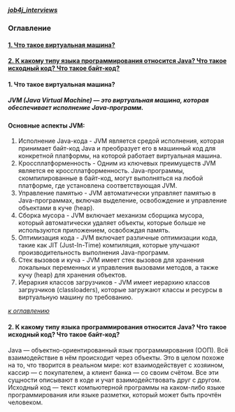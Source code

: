 ##### [job4j_interviews](https://github.com/shaporen/job4j_interviews/blob/main/README.md)
### Оглавление
#### [1. Что такое виртуальная машина?](#1-Что-такое-виртуальная-машина)
#### [2. К какому типу языка программирования относится Java? Что такое исходный код? Что такое байт-код?](#2-К-какому-типу-языка-программирования-относится-Java-Что-такое-исходный-код-Что-такое-байт-код)

#### 1. Что такое виртуальная машина?
##### JVM (Java Virtual Machine) — это виртуальная машина, которая обеспечивает исполнение Java-программ.
#### Основные аспекты JVM:

1. Исполнение Java-кода - JVM является средой исполнения, которая принимает байт-код Java и преобразует его в машинный код для конкретной платформы, на которой работает виртуальная машина.
2. Кроссплатформенность - Одним из ключевых преимуществ JVM является ее кроссплатформенность. Java-программы, скомпилированные в байт-код, могут выполняться на любой платформе, где установлена соответствующая JVM.
3. Управление памятью - JVM автоматически управляет памятью в Java-программах, включая выделение, освобождение и управление объектами в куче (heap).
4. Сборка мусора - JVM включает механизм сборщика мусора, который автоматически удаляет объекты, которые больше не используются приложением, освобождая память.
5. Оптимизация кода - JVM включает различные оптимизации кода, такие как JIT (Just-In-Time) компиляция, которые улучшают производительность выполнения Java-программ.
6. Стек вызовов и куча - JVM имеет стек вызовов для хранения локальных переменных и управления вызовами методов, а также кучу (heap) для хранения объектов.
7. Иерархия классов загрузчиков - JVM имеет иерархию классов загрузчиков (classloaders), которые загружают классы и ресурсы в виртуальную машину по требованию.

[_к оглавлению_](#Оглавление)

#### 2. К какому типу языка программирования относится Java? Что такое исходный код? Что такое байт-код?
Java — объектно-ориентированный язык программирования (ООП). Всё взаимодействие в нём происходит через объекты. Это в целом похоже на то, что творится в реальном мире: кот взаимодействует с хозяином, кассир — с покупателем, а клиент банка — со своим счётом. Все эти сущности описывают в коде и учат взаимодействовать друг с другом.
Исходный код — текст компьютерной программы на каком-либо языке программирования или языке разметки, который может быть прочтён человеком.
